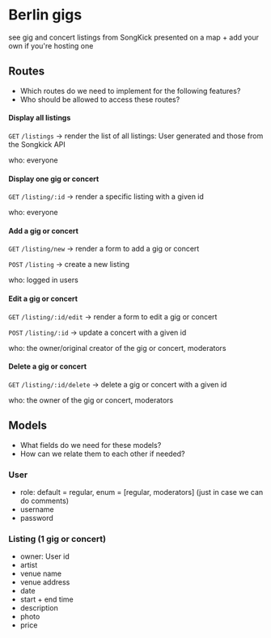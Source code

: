 # Berlin gigs

see gig and concert listings from SongKick presented on a map + add your own if you're hosting one

## Routes

- Which routes do we need to implement for the following features?
- Who should be allowed to access these routes?

#### Display all listings

`GET` `/listings` -> render the list of all listings: User generated and those from the Songkick API

who: everyone

#### Display one gig or concert

`GET` `/listing/:id` -> render a specific listing with a given id

who: everyone

#### Add a gig or concert

`GET` `/listing/new` -> render a form to add a gig or concert

`POST` `/listing` -> create a new listing

who: logged in users

#### Edit a gig or concert

`GET` `/listing/:id/edit` -> render a form to edit a gig or concert

`POST` `/listing/:id` -> update a concert with a given id

who: the owner/original creator of the gig or concert, moderators

#### Delete a gig or concert

`GET` `/listing/:id/delete` -> delete a gig or concert with a given id

who: the owner of the gig or concert, moderators

## Models

- What fields do we need for these models?
- How can we relate them to each other if needed?

### User

- role: default = regular, enum = [regular, moderators] (just in case we can do comments)
- username
- password

### Listing (1 gig or concert)

- owner: User id
- artist
- venue name
- venue address
- date
- start + end time
- description
- photo
- price
  <!-- - comments: [Comment id] -->

<!-- ### Comment
author: User id
content -->

<!-- //// NICE TO HAVES /////

### Comment

#### Get all comments for a room

AJAX `GET` `/rooms/:id/comments` -> return a JSON with the list of comments for a room
OR no new route but change `GET` `/rooms/:id` so that it also renders the comments

who: everyone

#### Add a comment on a room

`POST` `/rooms/:id/comments` -> add a comment to a room

who: logged in users -->
